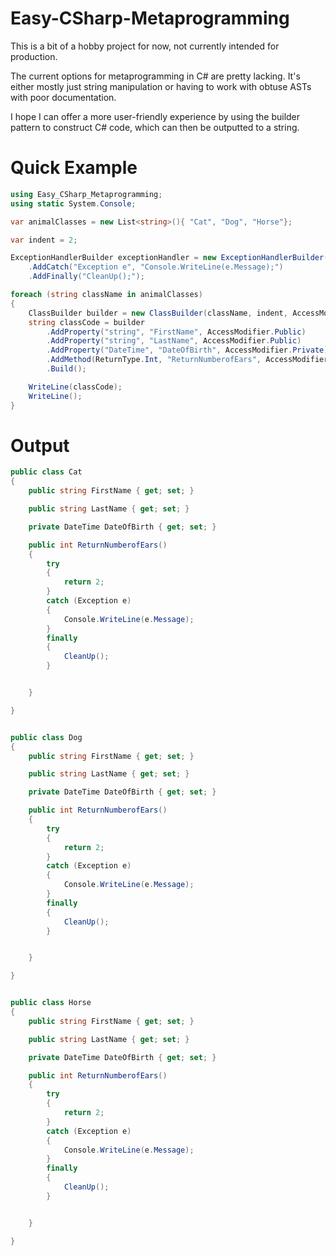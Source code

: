 # Easy-CSharp-Metaprogramming

This is a bit of a hobby project for now, not currently intended for production.

The current options for metaprogramming in C# are pretty lacking. It's either mostly just string manipulation or having to work with obtuse ASTs with poor documentation.

I hope I can offer a more user-friendly experience by using the builder pattern to construct C# code, which can then be outputted to a string.


# Quick Example
```csharp
using Easy_CSharp_Metaprogramming;
using static System.Console;

var animalClasses = new List<string>(){ "Cat", "Dog", "Horse"};

var indent = 2;

ExceptionHandlerBuilder exceptionHandler = new ExceptionHandlerBuilder(indent)
    .AddCatch("Exception e", "Console.WriteLine(e.Message);")
    .AddFinally("CleanUp();");

foreach (string className in animalClasses)
{
    ClassBuilder builder = new ClassBuilder(className, indent, AccessModifier.Public);
    string classCode = builder
        .AddProperty("string", "FirstName", AccessModifier.Public)
        .AddProperty("string", "LastName", AccessModifier.Public)
        .AddProperty("DateTime", "DateOfBirth", AccessModifier.Private)
        .AddMethod(ReturnType.Int, "ReturnNumberofEars", AccessModifier.Public, "return 2;", exceptionHandler)
        .Build();

    WriteLine(classCode);
    WriteLine();
}
```

# Output
```csharp
public class Cat
{
    public string FirstName { get; set; }

    public string LastName { get; set; }

    private DateTime DateOfBirth { get; set; }

    public int ReturnNumberofEars()
    {
        try
        {
            return 2;
        }
        catch (Exception e)
        {
            Console.WriteLine(e.Message);
        }
        finally
        {
            CleanUp();
        }


    }

}


public class Dog
{
    public string FirstName { get; set; }

    public string LastName { get; set; }

    private DateTime DateOfBirth { get; set; }

    public int ReturnNumberofEars()
    {
        try
        {
            return 2;
        }
        catch (Exception e)
        {
            Console.WriteLine(e.Message);
        }
        finally
        {
            CleanUp();
        }


    }

}


public class Horse
{
    public string FirstName { get; set; }

    public string LastName { get; set; }

    private DateTime DateOfBirth { get; set; }

    public int ReturnNumberofEars()
    {
        try
        {
            return 2;
        }
        catch (Exception e)
        {
            Console.WriteLine(e.Message);
        }
        finally
        {
            CleanUp();
        }


    }

}
```
